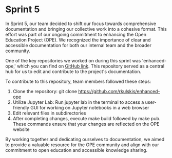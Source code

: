 <!-- #region -->
Sprint 5
=====================================

In Sprint 5, our team decided to shift our focus towards comprehensive documentation and bringing our collective work into a cohesive format. This effort was part of our ongoing commitment to enhancing the Open Education Project (OPE). We recognized the importance of clear and accessible documentation for both our internal team and the broader community.

One of the key repositories we worked on during this sprint was 'enhanced-ope,' which you can find on [GitHub link](https://github.com/rkulskis/enhanced-ope). This repository served as a central hub for us to edit and contribute to the project's documentation.

To contribute to this repository, team members followed these steps:
1. Clone the repository: git clone https://github.com/rkulskis/enhanced-ope
2. Utilize Jupyter Lab: Run jupyter lab in the terminal to access a user-friendly GUI for working on Jupyter notebooks in a web browser
3. Edit relevant files in subdirectories
4. After completing changes, execute make build followed by make pub. These commands ensure that your changes are reflected on the OPE website

By working together and dedicating ourselves to documentation, we aimed to provide a valuable resource for the OPE community and align with our commitment to open education and accessible knowledge sharing.

<!-- #endregion -->
